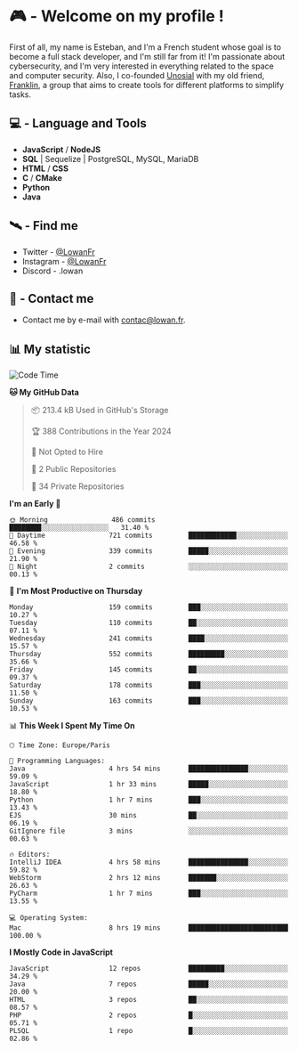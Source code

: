 # 🎮 - Welcome on my profile !
First of all, my name is Esteban, and I'm a French student whose goal is to become a full stack developer, and I'm still far from it!
I'm passionate about cybersecurity, and I'm very interested in everything related to the space and computer security.
Also, I co-founded [Unosial](https://github.com/Unosial) with my old friend, [Franklin](https://github.com/AbaFranklin/), a group that aims to create tools for different platforms to simplify tasks. 



## 💻 - Language and Tools
- **JavaScript** / **NodeJS**
- **SQL** | Sequelize | PostgreSQL, MySQL, MariaDB
- **HTML** / **CSS**
- **C** / **CMake**
- **Python**
- **Java**

## 🛰️ - Find me

 - Twitter - [@LowanFr](https://twitter.com/LowanFr/)
 - Instagram - [@LowanFr](https://instagram.com/LowanFr)
 - Discord -  .lowan
 
## 📡 - Contact me
 - Contact me by e-mail with [contac@lowan.fr](mailto:contact@lowan.fr).

## 📊 My statistic
<!--START_SECTION:waka-->
![Code Time](http://img.shields.io/badge/Code%20Time-975%20hrs%2027%20mins-blue)

**🐱 My GitHub Data** 

> 📦 213.4 kB Used in GitHub's Storage 
 > 
> 🏆 388 Contributions in the Year 2024
 > 
> 🚫 Not Opted to Hire
 > 
> 📜 2 Public Repositories 
 > 
> 🔑 34 Private Repositories 
 > 
**I'm an Early 🐤** 

```text
🌞 Morning                486 commits         ████████░░░░░░░░░░░░░░░░░   31.40 % 
🌆 Daytime                721 commits         ████████████░░░░░░░░░░░░░   46.58 % 
🌃 Evening                339 commits         █████░░░░░░░░░░░░░░░░░░░░   21.90 % 
🌙 Night                  2 commits           ░░░░░░░░░░░░░░░░░░░░░░░░░   00.13 % 
```
📅 **I'm Most Productive on Thursday** 

```text
Monday                   159 commits         ███░░░░░░░░░░░░░░░░░░░░░░   10.27 % 
Tuesday                  110 commits         ██░░░░░░░░░░░░░░░░░░░░░░░   07.11 % 
Wednesday                241 commits         ████░░░░░░░░░░░░░░░░░░░░░   15.57 % 
Thursday                 552 commits         █████████░░░░░░░░░░░░░░░░   35.66 % 
Friday                   145 commits         ██░░░░░░░░░░░░░░░░░░░░░░░   09.37 % 
Saturday                 178 commits         ███░░░░░░░░░░░░░░░░░░░░░░   11.50 % 
Sunday                   163 commits         ███░░░░░░░░░░░░░░░░░░░░░░   10.53 % 
```


📊 **This Week I Spent My Time On** 

```text
🕑︎ Time Zone: Europe/Paris

💬 Programming Languages: 
Java                     4 hrs 54 mins       ███████████████░░░░░░░░░░   59.09 % 
JavaScript               1 hr 33 mins        █████░░░░░░░░░░░░░░░░░░░░   18.80 % 
Python                   1 hr 7 mins         ███░░░░░░░░░░░░░░░░░░░░░░   13.43 % 
EJS                      30 mins             ██░░░░░░░░░░░░░░░░░░░░░░░   06.19 % 
GitIgnore file           3 mins              ░░░░░░░░░░░░░░░░░░░░░░░░░   00.63 % 

🔥 Editors: 
IntelliJ IDEA            4 hrs 58 mins       ███████████████░░░░░░░░░░   59.82 % 
WebStorm                 2 hrs 12 mins       ███████░░░░░░░░░░░░░░░░░░   26.63 % 
PyCharm                  1 hr 7 mins         ███░░░░░░░░░░░░░░░░░░░░░░   13.55 % 

💻 Operating System: 
Mac                      8 hrs 19 mins       █████████████████████████   100.00 % 
```

**I Mostly Code in JavaScript** 

```text
JavaScript               12 repos            █████████░░░░░░░░░░░░░░░░   34.29 % 
Java                     7 repos             █████░░░░░░░░░░░░░░░░░░░░   20.00 % 
HTML                     3 repos             ██░░░░░░░░░░░░░░░░░░░░░░░   08.57 % 
PHP                      2 repos             █░░░░░░░░░░░░░░░░░░░░░░░░   05.71 % 
PLSQL                    1 repo              █░░░░░░░░░░░░░░░░░░░░░░░░   02.86 % 
```




<!--END_SECTION:waka-->
